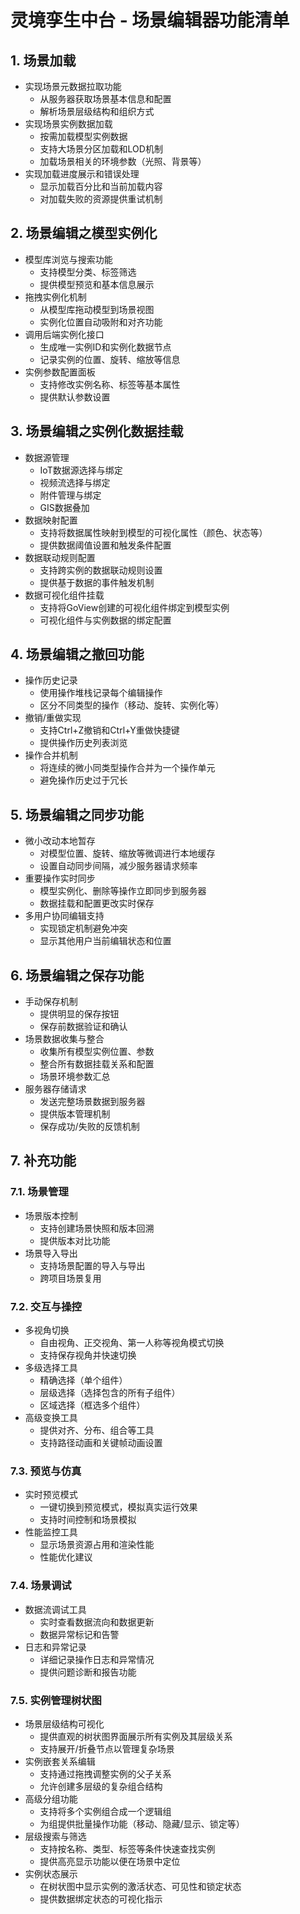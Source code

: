 # 灵境孪生中台 - 场景编辑器功能清单

## 1. 场景加载
- 实现场景元数据拉取功能
  - 从服务器获取场景基本信息和配置
  - 解析场景层级结构和组织方式
- 实现场景实例数据加载
  - 按需加载模型实例数据
  - 支持大场景分区加载和LOD机制
  - 加载场景相关的环境参数（光照、背景等）
- 实现加载进度展示和错误处理
  - 显示加载百分比和当前加载内容
  - 对加载失败的资源提供重试机制

## 2. 场景编辑之模型实例化
- 模型库浏览与搜索功能
  - 支持模型分类、标签筛选
  - 提供模型预览和基本信息展示
- 拖拽实例化机制
  - 从模型库拖动模型到场景视图
  - 实例化位置自动吸附和对齐功能
- 调用后端实例化接口
  - 生成唯一实例ID和实例化数据节点
  - 记录实例的位置、旋转、缩放等信息
- 实例参数配置面板
  - 支持修改实例名称、标签等基本属性
  - 提供默认参数设置

## 3. 场景编辑之实例化数据挂载
- 数据源管理
  - IoT数据源选择与绑定
  - 视频流选择与绑定
  - 附件管理与绑定
  - GIS数据叠加
- 数据映射配置
  - 支持将数据属性映射到模型的可视化属性（颜色、状态等）
  - 提供数据阈值设置和触发条件配置
- 数据联动规则配置
  - 支持跨实例的数据联动规则设置
  - 提供基于数据的事件触发机制
- 数据可视化组件挂载
  - 支持将GoView创建的可视化组件绑定到模型实例
  - 可视化组件与实例数据的绑定配置

## 4. 场景编辑之撤回功能
- 操作历史记录
  - 使用操作堆栈记录每个编辑操作
  - 区分不同类型的操作（移动、旋转、实例化等）
- 撤销/重做实现
  - 支持Ctrl+Z撤销和Ctrl+Y重做快捷键
  - 提供操作历史列表浏览
- 操作合并机制
  - 将连续的微小同类型操作合并为一个操作单元
  - 避免操作历史过于冗长

## 5. 场景编辑之同步功能
- 微小改动本地暂存
  - 对模型位置、旋转、缩放等微调进行本地缓存
  - 设置自动同步间隔，减少服务器请求频率
- 重要操作实时同步
  - 模型实例化、删除等操作立即同步到服务器
  - 数据挂载和配置更改实时保存
- 多用户协同编辑支持
  - 实现锁定机制避免冲突
  - 显示其他用户当前编辑状态和位置

## 6. 场景编辑之保存功能
- 手动保存机制
  - 提供明显的保存按钮
  - 保存前数据验证和确认
- 场景数据收集与整合
  - 收集所有模型实例位置、参数
  - 整合所有数据挂载关系和配置
  - 场景环境参数汇总
- 服务器存储请求
  - 发送完整场景数据到服务器
  - 提供版本管理机制
  - 保存成功/失败的反馈机制

## 7. 补充功能

### 7.1. 场景管理
- 场景版本控制
  - 支持创建场景快照和版本回溯
  - 提供版本对比功能
- 场景导入导出
  - 支持场景配置的导入与导出
  - 跨项目场景复用

### 7.2. 交互与操控
- 多视角切换
  - 自由视角、正交视角、第一人称等视角模式切换
  - 支持保存视角并快速切换
- 多级选择工具
  - 精确选择（单个组件）
  - 层级选择（选择包含的所有子组件）
  - 区域选择（框选多个组件）
- 高级变换工具
  - 提供对齐、分布、组合等工具
  - 支持路径动画和关键帧动画设置

### 7.3. 预览与仿真
- 实时预览模式
  - 一键切换到预览模式，模拟真实运行效果
  - 支持时间控制和场景模拟
- 性能监控工具
  - 显示场景资源占用和渲染性能
  - 性能优化建议

### 7.4. 场景调试
- 数据流调试工具
  - 实时查看数据流向和数据更新
  - 数据异常标记和告警
- 日志和异常记录
  - 详细记录操作日志和异常情况
  - 提供问题诊断和报告功能

### 7.5. 实例管理树状图
- 场景层级结构可视化
  - 提供直观的树状图界面展示所有实例及其层级关系
  - 支持展开/折叠节点以管理复杂场景
- 实例嵌套关系编辑
  - 支持通过拖拽调整实例的父子关系
  - 允许创建多层级的复杂组合结构
- 高级分组功能
  - 支持将多个实例组合成一个逻辑组
  - 为组提供批量操作功能（移动、隐藏/显示、锁定等）
- 层级搜索与筛选
  - 支持按名称、类型、标签等条件快速查找实例
  - 提供高亮显示功能以便在场景中定位
- 实例状态展示
  - 在树状图中显示实例的激活状态、可见性和锁定状态
  - 提供数据绑定状态的可视化指示 